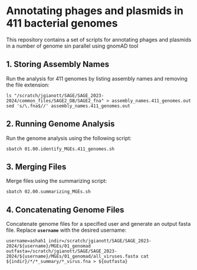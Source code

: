 # **Annotating phages and plasmids in 411 bacterial genomes**

This repository contains a set of scripts for annotating phages and plasmids in a number of genome sin parallel using gnomAD tool

## **1. Storing Assembly Names**

Run the analysis for 411 genomes by listing assembly names and removing the file extension:

`ls "/scratch/jgianott/SAGE/SAGE_2023-2024/common_files/SAGE2_DB/SAGE2_fna" > assembly_names.411_genomes.out
sed 's/\.fna$//' assembly_names.411_genomes.out`

## **2. Running Genome Analysis**

Run the genome analysis using the following script:

`sbatch 01.00.identify_MGEs.411_genomes.sh`

## **3. Merging Files**

Merge files using the summarizing script:


`sbatch 02.00.summarizing_MGEs.sh`

## **4. Concatenating Genome Files**

Concatenate genome files for a specified user and generate an output fasta file. Replace **`username`** with the desired username:

`username=ashah1
indir=/scratch/jgianott/SAGE/SAGE_2023-2024/${username}/MGEs/01_genomad
outfasta=/scratch/jgianott/SAGE/SAGE_2023-2024/${username}/MGEs/01_genomad/all_viruses.fasta
cat ${indir}/*/*_summary/*_virus.fna > ${outfasta}`




